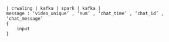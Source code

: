 <code>
| crwaling | kafka | spark | kafka | 
message : ‘video_unique’ , ‘num’ , ‘chat_time’ , ‘chat_id’ , ‘chat_message’
{
    input
}